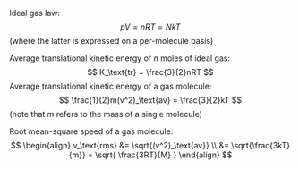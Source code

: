 Ideal gas law:
$$
pV = nRT = NkT
$$
(where the latter is expressed on a per-molecule basis)

Average translational kinetic energy of $n$ moles of ideal gas:
$$
K_\text{tr} = \frac{3}{2}nRT
$$
Average translational kinetic energy of a gas molecule:
$$
\frac{1}{2}m(v^2)_\text{av} = \frac{3}{2}kT
$$
(note that $m$ refers to the mass of a single molecule)

Root mean-square speed of a gas molecule:
$$
\begin{align}
v_\text{rms} &= \sqrt{(v^2)_\text{av}} \\
&= \sqrt{\frac{3kT}{m}} = \sqrt{ \frac{3RT}{M} }
\end{align}
$$